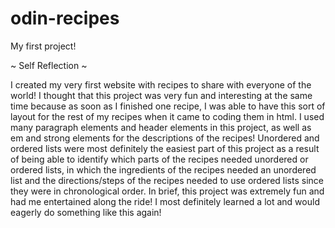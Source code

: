 # odin-recipes
My first project!

~ Self Reflection ~

I created my very first website with recipes to share with everyone of the world! I thought that this project was very fun and interesting at the same time because as soon as I finished one recipe, I was able to have this sort of layout for the rest of my recipes when it came to coding them in html. I used many paragraph elements and header elements in this project, as well as em and strong elements for the descriptions of the recipes! Unordered and ordered lists were most definitely the easiest part of this project as a result of being able to identify which parts of the recipes needed unordered or ordered lists, in which the ingredients of the recipes needed an unordered list and the directions/steps of the recipes needed to use ordered lists since they were in chronological order. In brief, this project was extremely fun and had me entertained along the ride! I most definitely learned a lot and would eagerly do something like this again!